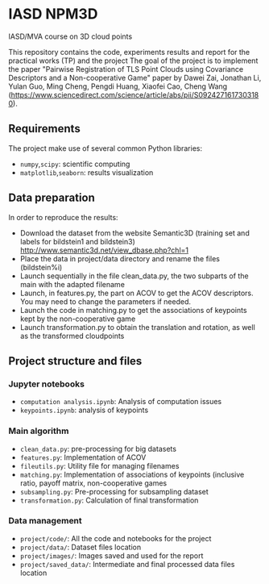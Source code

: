# IASD NPM3D
IASD/MVA course on 3D cloud points

This repository contains the code, experiments results and report for the practical works (TP) and the project 
The goal of the project is to implement the paper "Pairwise Registration of TLS Point Clouds using Covariance Descriptors and a Non-cooperative Game" paper by Dawei Zai, Jonathan Li, Yulan Guo, Ming Cheng, Pengdi Huang, Xiaofei Cao, Cheng Wang
(https://www.sciencedirect.com/science/article/abs/pii/S0924271617303180). 

## Requirements

The project make use of several common Python libraries:
- `numpy`,`scipy`: scientific computing
- `matplotlib`,`seaborn`: results visualization 

## Data preparation

In order to reproduce the results:
- Download the dataset from the website Semantic3D (training set and labels for bildstein1 and bildstein3) http://www.semantic3d.net/view_dbase.php?chl=1
- Place the data in project/data directory and rename the files (bildstein%i)
- Launch sequentially in the file clean_data.py, the two subparts of the main with the adapted filename
- Launch, in features.py, the part on ACOV to get the ACOV descriptors. You may need to change the parameters if needed.
- Launch the code in matching.py to get the associations of keypoints kept by the non-cooperative game
- Launch transformation.py to obtain the translation and rotation, as well as the transformed cloudpoints

## Project structure and files

### Jupyter notebooks

- `computation analysis.ipynb`: Analysis of computation issues
- `keypoints.ipynb`:  analysis of keypoints

### Main algorithm

- `clean_data.py`: pre-processing for big datasets
- `features.py`: Implementation of ACOV
- `fileutils.py`: Utility file for managing filenames
- `matching.py`: Implementation of associations of keypoints (inclusive ratio, payoff matrix, non-cooperative games
- `subsampling.py`: Pre-processing for subsampling dataset
- `transformation.py`: Calculation of final transformation
  
### Data management

- `project/code/`: All the code and notebooks for the project
- `project/data/`: Dataset files location
- `project/images/`: Images saved and used for the report
- `project/saved_data/`: Intermediate and final processed data files location
